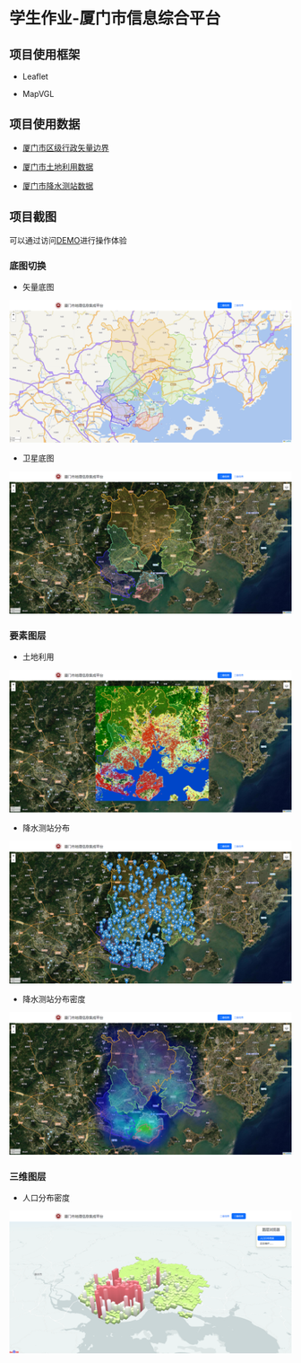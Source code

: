 # 学生作业-厦门市信息综合平台

## 项目使用框架

- Leaflet

- MapVGL

## 项目使用数据

- [厦门市区级行政矢量边界](http://47.115.200.155:8080/geoserver/FJNU_GIS/ows?service=WFS&version=1.0.0&request=GetFeature&typeName=FJNU_GIS%3AXiamen_boundary&maxFeatures=5000&outputFormat=application%2Fjson)

- [厦门市土地利用数据](http://47.115.200.155:8080/geoserver/FJNU_GIS/wms?service=WMS&version=1.1.0&request=GetMap&layers=FJNU_GIS%3AXiamen_LULC&bbox=117.88063049360346%2C24.423578262527652%2C118.40937886983622%2C24.910824472634083&width=768&height=707&srs=EPSG%3A4326&styles=&format=image%2Fpng)

- [厦门市降水测站数据](http://47.115.200.155:8082/static/rainstation.json)

## 项目截图

可以通过访问[DEMO](http://47.115.200.155:8082/)进行操作体验

### 底图切换

- 矢量底图

![alt](thumb\main.png)

- 卫星底图

![img_base.png](thumb\img_base.png)

### 要素图层

- 土地利用

![LULC.png](thumb\LULC.png)

- 降水测站分布

![RST.png](thumb\RST.png)

- 降水测站分布密度

![RSH.png](thumb\RSH.png)

### 三维图层

- 人口分布密度

![Pop.png](thumb\Pop.png)


